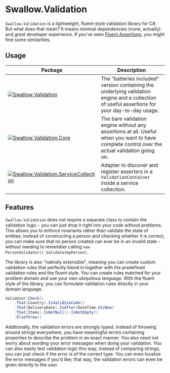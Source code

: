 # Swallow.Validation

`Swallow.Validation` is a lightweight, fluent-style validation library for C#. But what does that mean? It means minimal dependencies (none, actually)
and great developer experience. If you've seen [Fluent Assertions](https://fluentassertions.com/), you might find some similarities.

## Usage

| Package                                                                                                                                                                                                                                      | Description                                                                                                                                   |
|----------------------------------------------------------------------------------------------------------------------------------------------------------------------------------------------------------------------------------------------|-----------------------------------------------------------------------------------------------------------------------------------------------|
| [![Swallow.Validation](https://img.shields.io/nuget/v/Swallow.Validation?style=for-the-badge&logo=nuget&label=Swallow.Validation)](https://www.nuget.org/packages/Swallow.Validation/)                                                       | The "batteries included" version containing the underlying validation engine and a collection of useful assertions for your day-to-day usage. |
| [![Swallow.Validation.Core](https://img.shields.io/nuget/v/Swallow.Validation?style=for-the-badge&logo=nuget&label=Swallow.Validation.Core)](https://www.nuget.org/packages/Swallow.Validatio.Coren/)                                        | The bare validation engine without any assertions at all. Useful when you want to have complete control over the actual validation going on.  |
| [![Swallow.Validation.ServiceCollection](https://img.shields.io/nuget/v/Swallow.Validation?style=for-the-badge&logo=nuget&label=Swallow.Validation.ServiceCollection)](https://www.nuget.org/packages/Swallow.Validation.ServiceCollection/) | Adapter to discover and register asserters in a `ValidationContainer` inside a service collection.                                            |

## Features

`Swallow.Validation` does not require a separate class to contain the validation logic - you can just drop it right into your code without problems.
This allows you to enforce invariants rather than validate the state of entities; instead of constructing a person and checking whether it is correct,
you can make sure that no person created can ever be in an invalid state - without needing to remember calling
`new PersonValidator().Validate(myPerson)`.

The library is also "natively extensible", meaning you can create custom validation rules that perfectly blend in together with the predefined
validation rules and the fluent style. You can create rules matched for your problem domain and use your own ubiquitous language. With the fluent
style of the library, you can formulate validation rules directly in your domain language.

```csharp
Validator.Check()
    .That(Country).IsValidIsoCode()
    .That(DeliveryDate).IsAfter(DateTime.UtcNow)
    .That(Items).IsNotNull().IsNotEmpty()
    .ElseThrow()
```

Additionally, the validation errors are strongly typed. Instead of throwing around strings everywhere, you have meaningful errors containing
properties to describe the problem in an exact manner. You also need not worry about wording your error messages when doing your validation. You can
also easily test validation logic this way; instead of comparing strings, you can just check if the error is of the correct type. You can even
localize the error messages if you'd like; that way, the validation errors can even be given directly to the user.

